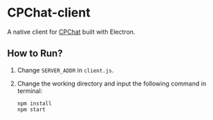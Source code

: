 # CPChat-client
A native client for [CPChat](https://github.com/wujm2007/CPChat) built with Electron.

## How to Run?

1. Change `SERVER_ADDR` in `client.js`.

2. Change the working directory and input the following command in terminal:

   ```shell
   npm install
   npm start
   ```
